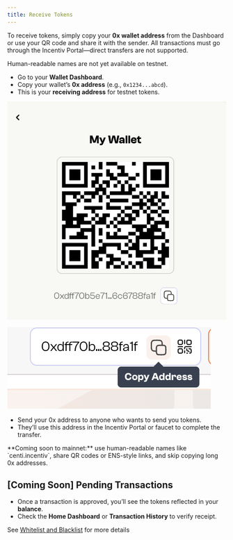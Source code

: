 ```yaml
---
title: Receive Tokens
---
```


To receive tokens, simply copy your **0x wallet address** from the Dashboard or use your QR code and share it with the sender. All transactions must go through the Incentiv Portal—direct transfers are not supported.

<Steps>
<Step title="Step 1: Copy Your Address">

Human-readable names are not yet available on testnet.

- Go to your **Wallet Dashboard**.
- Copy your wallet’s **0x address** (e.g., `0x1234...abcd`).
- This is your **receiving address** for testnet tokens.

![Receive Tokens](/docs/images/ReceiveTokens1.png)

![Receive Tokens](/docs/images/ReceiveTokens2.png)
</Step> 
<Step title="Step 2: Share Your Wallet Address"> 

- Send your 0x address to anyone who wants to send you tokens.
- They’ll use this address in the Incentiv Portal or faucet to complete the transfer.
</Step>
</Steps>
 <Note> **Coming soon to mainnet:** use human-readable names like `centi.incentiv`, share QR codes or ENS-style links, and skip copying long 0x addresses.</Note>
 
## [Coming Soon] Pending Transactions

- Once a transaction is approved, you’ll see the tokens reflected in your **balance**.
- Check the **Home Dashboard** or **Transaction History** to verify receipt.

See [Whitelist and Blacklist](https://slite.com/api/public/notes/0LgDL8Kucyaxtk/redirect) for more details